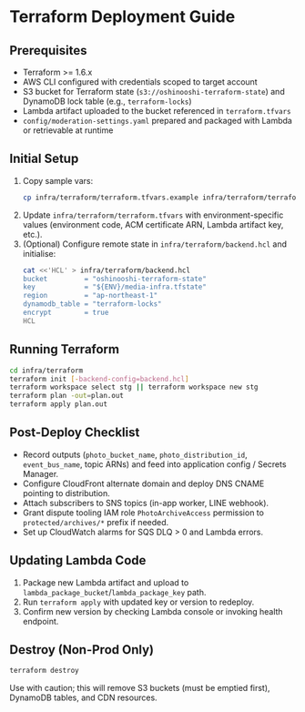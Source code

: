 # Terraform Deployment Guide

## Prerequisites
- Terraform >= 1.6.x
- AWS CLI configured with credentials scoped to target account
- S3 bucket for Terraform state (`s3://oshinooshi-terraform-state`) and DynamoDB lock table (e.g., `terraform-locks`)
- Lambda artifact uploaded to the bucket referenced in `terraform.tfvars`
- `config/moderation-settings.yaml` prepared and packaged with Lambda or retrievable at runtime

## Initial Setup
1. Copy sample vars:
   ```bash
   cp infra/terraform/terraform.tfvars.example infra/terraform/terraform.tfvars
   ```
2. Update `infra/terraform/terraform.tfvars` with environment-specific values (environment code, ACM certificate ARN, Lambda artifact key, etc.).
3. (Optional) Configure remote state in `infra/terraform/backend.hcl` and initialise:
   ```bash
   cat <<'HCL' > infra/terraform/backend.hcl
   bucket         = "oshinooshi-terraform-state"
   key            = "${ENV}/media-infra.tfstate"
   region         = "ap-northeast-1"
   dynamodb_table = "terraform-locks"
   encrypt        = true
   HCL
   ```

## Running Terraform
```bash
cd infra/terraform
terraform init [-backend-config=backend.hcl]
terraform workspace select stg || terraform workspace new stg
terraform plan -out=plan.out
terraform apply plan.out
```

## Post-Deploy Checklist
- Record outputs (`photo_bucket_name`, `photo_distribution_id`, `event_bus_name`, topic ARNs) and feed into application config / Secrets Manager.
- Configure CloudFront alternate domain and deploy DNS CNAME pointing to distribution.
- Attach subscribers to SNS topics (in-app worker, LINE webhook).
- Grant dispute tooling IAM role `PhotoArchiveAccess` permission to `protected/archives/*` prefix if needed.
- Set up CloudWatch alarms for SQS DLQ > 0 and Lambda errors.

## Updating Lambda Code
1. Package new Lambda artifact and upload to `lambda_package_bucket`/`lambda_package_key` path.
2. Run `terraform apply` with updated key or version to redeploy.
3. Confirm new version by checking Lambda console or invoking health endpoint.

## Destroy (Non-Prod Only)
```bash
terraform destroy
```
Use with caution; this will remove S3 buckets (must be emptied first), DynamoDB tables, and CDN resources.
